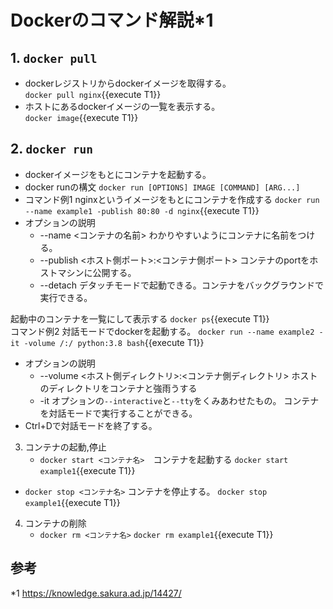 # Dockerのコマンド解説*1

## 1. `docker pull`
- dockerレジストリからdockerイメージを取得する。  
`docker pull nginx`{{execute T1}}  
- ホストにあるdockerイメージの一覧を表示する。  
`docker image`{{execute T1}}

## 2. `docker run`
- dockerイメージをもとにコンテナを起動する。 
- docker runの構文
    `docker run [OPTIONS] IMAGE [COMMAND] [ARG...]`
- コマンド例1
nginxというイメージをもとにコンテナを作成する
`docker run --name example1 -publish 80:80 -d nginx`{{execute T1}}
- オプションの説明
  - --name <コンテナの名前> わかりやすいようにコンテナに名前をつける。
  - --publish <ホスト側ポート>:<コンテナ側ポート> コンテナのportをホストマシンに公開する。
  - --detach デタッチモードで起動できる。コンテナをバックグラウンドで実行できる。
  
起動中のコンテナを一覧にして表示する
`docker ps`{{execute T1}}  
コマンド例2
対話モードでdockerを起動する。
`docker run --name example2 -it -volume /:/ python:3.8 bash`{{execute T1}}
- オプションの説明
  - --volume <ホスト側ディレクトリ>:<コンテナ側ディレクトリ>
   ホストのディレクトリをコンテナと強雨うする
  - -it オプションの`--interactive`と`--tty`をくみあわせたもの。
    コンテナを対話モードで実行することができる。
- Ctrl+Dで対話モードを終了する。
3. コンテナの起動,停止
   - `docker start <コンテナ名>`　コンテナを起動する 
  `docker start example1`{{execute T1}}
  - `docker stop <コンテナ名>` コンテナを停止する。
  `docker stop example1`{{execute T1}}
4. コンテナの削除
   - `docker rm <コンテナ名>`
  `docker rm example1`{{execute T1}}



## 参考
*1 https://knowledge.sakura.ad.jp/14427/